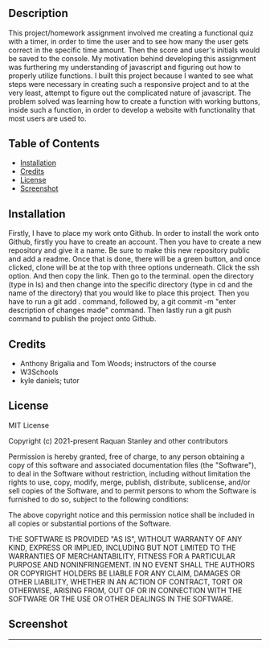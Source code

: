# <Code-for-quiz-homework>
## Description 
This project/homework assignment involved me creating a functional quiz with a timer, in order to time the user and to see how many the user gets correct in the specific time amount. Then the score and user's initials would be saved to the console. My motivation behind developing this assignment was furthering my understanding of javascript and figuring out how to properly utilize functions. I built this project because I wanted to see what steps were necessary in creating such a responsive project and to at the very least, attempt to figure out the complicated nature of javascript. The problem solved was learning how to create a function with working buttons, inside such a function, in order to develop a website with functionality that most users are used to.

## Table of Contents
- [Installation](#installation)
- [Credits](#credits)
- [License](#license) 
- [Screenshot](#screenshot)
## Installation
Firstly, I have to place my work onto Github. In order to install the work onto Github, firstly you have to create an account. Then you have to create a new repository and give it a name. Be sure to make this new repository public and add a readme. Once that is done, there will be a green button, and once clicked, clone will be at the top with three options underneath. Click the ssh option. And then copy the link. Then go to the terminal. open the directory (type in ls) and then change into the specific directory (type in cd and the name of the directory) that you would like to place this project. Then you have to run a git add . command, followed by, a git commit -m "enter description of changes made" command. Then lastly run a git push command to publish the project onto Github.

## Credits
- Anthony Brigalia and Tom Woods; instructors of the course 
- W3Schools 
- kyle daniels; tutor
## License
MIT License

Copyright (c) 2021-present Raquan Stanley and other contributors

Permission is hereby granted, free of charge, to any person obtaining
a copy of this software and associated documentation files (the
"Software"), to deal in the Software without restriction, including
without limitation the rights to use, copy, modify, merge, publish,
distribute, sublicense, and/or sell copies of the Software, and to
permit persons to whom the Software is furnished to do so, subject to
the following conditions:

The above copyright notice and this permission notice shall be
included in all copies or substantial portions of the Software.

THE SOFTWARE IS PROVIDED "AS IS", WITHOUT WARRANTY OF ANY KIND,
EXPRESS OR IMPLIED, INCLUDING BUT NOT LIMITED TO THE WARRANTIES OF
MERCHANTABILITY, FITNESS FOR A PARTICULAR PURPOSE AND
NONINFRINGEMENT. IN NO EVENT SHALL THE AUTHORS OR COPYRIGHT HOLDERS BE
LIABLE FOR ANY CLAIM, DAMAGES OR OTHER LIABILITY, WHETHER IN AN ACTION
OF CONTRACT, TORT OR OTHERWISE, ARISING FROM, OUT OF OR IN CONNECTION
WITH THE SOFTWARE OR THE USE OR OTHER DEALINGS IN THE SOFTWARE. 

## Screenshot 

---
